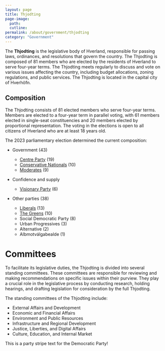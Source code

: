 ```yaml
---
layout: page
title: Thjodting
page-image: 
  path:  
  cutline: 
permalink: /about/government/thjodting
category: "Government"
---
```


The **Thjodting** is the legislative body of Hverland, responsible for passing laws, ordinances, and resolutions that govern the country. The Thjodting is composed of 81 members who are elected by the residents of Hverland to serve four-year terms. The Thjodting meets regularly to discuss and vote on various issues affecting the country, including budget allocations, zoning regulations, and public services. The Thjodting is located in the capital city of Hverhöfn.

## Composition

The Thjodting consists of 81 elected members who serve four-year terms. Members are elected to a four-year term in parallel voting, with 61 members elected in single-seat constituencies and 20 members elected by proportional representation. The voting in the elections is open to all citizens of Hverland who are at least 18 years old.

The 2023 parliamentary election determined the current composition:
* Government (43)
    * <span class="party-stripe party-mf"></span> <a href="{{ '/about/party/centre' | relative_url }}">Centre Party</a> (19)
    * <a href="{{ '/about/party/conservatives' | relative_url }}">Conservative Nationals</a> (10)
    * <a href="{{ '/about/party/moderates' | relative_url }}">Moderates</a> (9)
* Confidence and supply
    * <a href="{{ '/about/party/visionary' | relative_url }}">Visionary Party</a> (6)

* Other parties (38)
    * <a href="{{ '/about/party/liberals' | relative_url }}">Liberals</a> (13)
    * <a href="{{ '/about/party/greens' | relative_url }}">The Greens</a> (10)
    * Social Democratic Party (8)
    * Urban Progressives (3)
    * Alternative (2)
    * Albmotválgabealde (1)

# Committees
To facilitate its legislative duties, the Thjodting is divided into several standing committees. These committees are responsible for reviewing and making recommendations on specific issues within their purview. They play a crucial role in the legislative process by conducting research, holding hearings, and drafting legislation for consideration by the full Thjodting.

The standing committees of the Thjodting include:
* External Affairs and Development
* Economic and Financial Affairs
*  Environment and Public Resources
* Infrastructure and Regional Development
* Justice, Liberties, and Digital Affairs
* Culture, Education, and Internal Market


<p>
  <span class="party-stripe party-republican"></span> This is a party stripe text for the Democratic Party!
</p>
